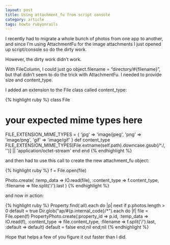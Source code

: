 ```yaml
---
layout: post
title: Using attachment_fu from script console
category: article
tags: howto rubyonrails
---
```


I recently had to migrate a whole bunch of photos from one app to another, and since I&#8217;m using AttachmentFu for the image attachments I just opened up script/console so do the dirty work.

However, the dirty work didn&#8217;t work.

With FileColumn, I could just go  object.filename = &#8220;directory/#{filename}&#8221;, but that didn&#8217;t seem to do the trick with AttachmentFu. I needed to provide size and content_type.

I added an extension to the File class called content_type:

{% highlight ruby %}
class File
  # your expected mime types here
  FILE_EXTENSION_MIME_TYPES = {
    'jpg'  => 'image/jpeg',
    'png' => 'image/png',
    'gif' => 'image/gif'
  }
  def content_type
    FILE_EXTENSION_MIME_TYPES[File.extname(self.path).downcase.gsub(/^\./,'')] || 'application/octet-stream'
  end
end
{% endhighlight %}

and then had to use this call to create the new attachment_fu object:

{% highlight ruby %}
f = File.open(file)

Photo.create(
   :temp_data => IO.read(file),
   :content_type => f.content_type,
   :filename => file.split('/').last
)
{% endhighlight %}

and now in action:

{% highlight ruby %}
Property.find(:all).each do |p|
  next if p.photos.length > 0
  default = true
  Dir.glob("ap/#{p.internal_code}/*").each do |f|
    file = File.open(f)
    PropertyPhoto.create(:property_id => p.id, :temp_data => IO.read(f), :content_type => file.content_type, :filename => f.split('/').last, :default => default)
    default = false
  end;nil
end;nil
{% endhighlight %}

Hope that helps a few of you figure it out faster than I did.
